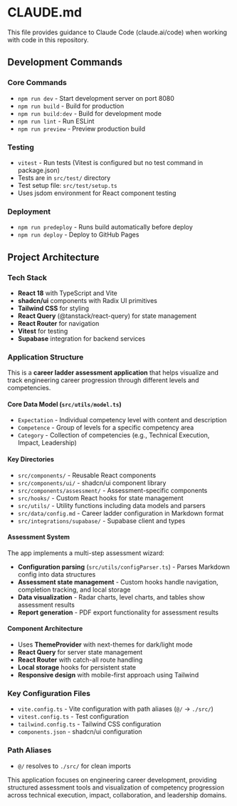 # CLAUDE.md

This file provides guidance to Claude Code (claude.ai/code) when working with code in this repository.

## Development Commands

### Core Commands
- `npm run dev` - Start development server on port 8080
- `npm run build` - Build for production
- `npm run build:dev` - Build for development mode
- `npm run lint` - Run ESLint
- `npm run preview` - Preview production build

### Testing
- `vitest` - Run tests (Vitest is configured but no test command in package.json)
- Tests are in `src/test/` directory
- Test setup file: `src/test/setup.ts`
- Uses jsdom environment for React component testing

### Deployment
- `npm run predeploy` - Runs build automatically before deploy
- `npm run deploy` - Deploy to GitHub Pages

## Project Architecture

### Tech Stack
- **React 18** with TypeScript and Vite
- **shadcn/ui** components with Radix UI primitives
- **Tailwind CSS** for styling
- **React Query** (@tanstack/react-query) for state management
- **React Router** for navigation
- **Vitest** for testing
- **Supabase** integration for backend services

### Application Structure

This is a **career ladder assessment application** that helps visualize and track engineering career progression through different levels and competencies.

#### Core Data Model (`src/utils/model.ts`)
- `Expectation` - Individual competency level with content and description
- `Competence` - Group of levels for a specific competency area
- `Category` - Collection of competencies (e.g., Technical Execution, Impact, Leadership)

#### Key Directories
- `src/components/` - Reusable React components
- `src/components/ui/` - shadcn/ui component library
- `src/components/assessment/` - Assessment-specific components
- `src/hooks/` - Custom React hooks for state management
- `src/utils/` - Utility functions including data models and parsers
- `src/data/config.md` - Career ladder configuration in Markdown format
- `src/integrations/supabase/` - Supabase client and types

#### Assessment System
The app implements a multi-step assessment wizard:
- **Configuration parsing** (`src/utils/configParser.ts`) - Parses Markdown config into data structures
- **Assessment state management** - Custom hooks handle navigation, completion tracking, and local storage
- **Data visualization** - Radar charts, level charts, and tables show assessment results
- **Report generation** - PDF export functionality for assessment results

#### Component Architecture
- Uses **ThemeProvider** with next-themes for dark/light mode
- **React Query** for server state management
- **React Router** with catch-all route handling
- **Local storage** hooks for persistent state
- **Responsive design** with mobile-first approach using Tailwind

### Key Configuration Files
- `vite.config.ts` - Vite configuration with path aliases (`@/` → `./src/`)
- `vitest.config.ts` - Test configuration
- `tailwind.config.ts` - Tailwind CSS configuration
- `components.json` - shadcn/ui configuration

### Path Aliases
- `@/` resolves to `./src/` for clean imports

This application focuses on engineering career development, providing structured assessment tools and visualization of competency progression across technical execution, impact, collaboration, and leadership domains.